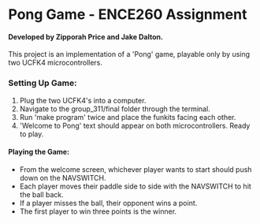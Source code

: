 # Pong Game - ENCE260 Assignment

#### Developed by Zipporah Price and Jake Dalton.

This project is an implementation of a 'Pong' game, playable only by using two UCFK4 microcontrollers.

### Setting Up Game:
1. Plug the two UCFK4's into a computer.
2. Navigate to the group_311/final folder through the terminal.
3. Run 'make program' twice and place the funkits facing each other.
4. 'Welcome to Pong' text should appear on both microcontrollers. Ready to play.

#### Playing the Game:
- From the welcome screen, whichever player wants to start should push down on the NAVSWITCH.
- Each player moves their paddle side to side with the NAVSWITCH to hit the ball back.
- If a player misses the ball, their opponent wins a point.
- The first player to win three points is the winner.
